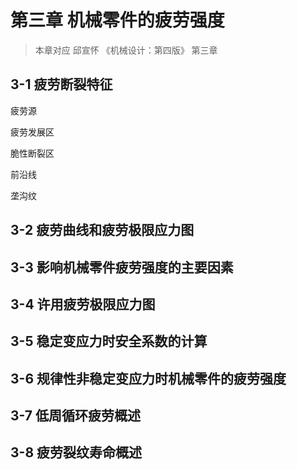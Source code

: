# 第三章 机械零件的疲劳强度

> 本章对应 邱宣怀 《机械设计：第四版》 第三章

## 3-1 疲劳断裂特征

疲劳源

疲劳发展区

脆性断裂区

前沿线

垄沟纹

## 3-2 疲劳曲线和疲劳极限应力图

## 3-3 影响机械零件疲劳强度的主要因素

## 3-4 许用疲劳极限应力图

## 3-5 稳定变应力时安全系数的计算

## 3-6 规律性非稳定变应力时机械零件的疲劳强度

## 3-7 低周循环疲劳概述

## 3-8 疲劳裂纹寿命概述
